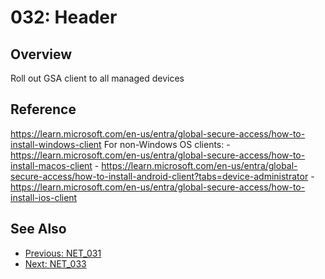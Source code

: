 ﻿# 032: Header
## Overview
Roll out GSA client to all managed devices

## Reference
https://learn.microsoft.com/en-us/entra/global-secure-access/how-to-install-windows-client  For non-Windows OS clients: - https://learn.microsoft.com/en-us/entra/global-secure-access/how-to-install-macos-client  - https://learn.microsoft.com/en-us/entra/global-secure-access/how-to-install-android-client?tabs=device-administrator  - https://learn.microsoft.com/en-us/entra/global-secure-access/how-to-install-ios-client

## See Also
- [Previous: NET_031](NET_031.md)
- [Next: NET_033](NET_033.md)
